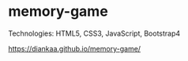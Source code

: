 # memory-game
Technologies: HTML5, CSS3, JavaScript, Bootstrap4

https://diankaa.github.io/memory-game/
